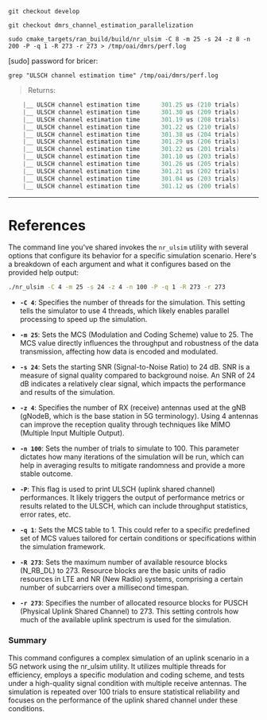 

```
git checkout develop
```


```
git checkout dmrs_channel_estimation_parallelization
```


```
sudo cmake_targets/ran_build/build/nr_ulsim -C 8 -m 25 -s 24 -z 8 -n 200 -P -q 1 -R 273 -r 273 > /tmp/oai/dmrs/perf.log
```
[sudo] password for bricer: 

```
grep "ULSCH channel estimation time" /tmp/oai/dmrs/perf.log
```
> Returns:
```powershell
    |__ ULSCH channel estimation time      301.25 us (210 trials)
    |__ ULSCH channel estimation time      301.30 us (209 trials)
    |__ ULSCH channel estimation time      301.19 us (208 trials)
    |__ ULSCH channel estimation time      301.22 us (210 trials)
    |__ ULSCH channel estimation time      301.38 us (204 trials)
    |__ ULSCH channel estimation time      301.29 us (206 trials)
    |__ ULSCH channel estimation time      301.22 us (201 trials)
    |__ ULSCH channel estimation time      301.10 us (203 trials)
    |__ ULSCH channel estimation time      301.26 us (205 trials)
    |__ ULSCH channel estimation time      301.21 us (202 trials)
    |__ ULSCH channel estimation time      301.04 us (203 trials)
    |__ ULSCH channel estimation time      301.12 us (200 trials)
```

---

# References

The command line you've shared invokes the `nr_ulsim` utility with several options that configure its behavior for a specific simulation scenario. Here's a breakdown of each argument and what it configures based on the provided help output:

```bash
./nr_ulsim -C 4 -m 25 -s 24 -z 4 -n 100 -P -q 1 -R 273 -r 273
```

- **`-C 4`**: Specifies the number of threads for the simulation. This setting tells the simulator to use 4 threads, which likely enables parallel processing to speed up the simulation.

- **`-m 25`**: Sets the MCS (Modulation and Coding Scheme) value to 25. The MCS value directly influences the throughput and robustness of the data transmission, affecting how data is encoded and modulated.

- **`-s 24`**: Sets the starting SNR (Signal-to-Noise Ratio) to 24 dB. SNR is a measure of signal quality compared to background noise. An SNR of 24 dB indicates a relatively clear signal, which impacts the performance and results of the simulation.

- **`-z 4`**: Specifies the number of RX (receive) antennas used at the gNB (gNodeB, which is the base station in 5G terminology). Using 4 antennas can improve the reception quality through techniques like MIMO (Multiple Input Multiple Output).

- **`-n 100`**: Sets the number of trials to simulate to 100. This parameter dictates how many iterations of the simulation will be run, which can help in averaging results to mitigate randomness and provide a more stable outcome.

- **`-P`**: This flag is used to print ULSCH (uplink shared channel) performances. It likely triggers the output of performance metrics or results related to the ULSCH, which can include throughput statistics, error rates, etc.

- **`-q 1`**: Sets the MCS table to 1. This could refer to a specific predefined set of MCS values tailored for certain conditions or specifications within the simulation framework.

- **`-R 273`**: Sets the maximum number of available resource blocks (N_RB_DL) to 273. Resource blocks are the basic units of radio resources in LTE and NR (New Radio) systems, comprising a certain number of subcarriers over a millisecond timespan. 

- **`-r 273`**: Specifies the number of allocated resource blocks for PUSCH (Physical Uplink Shared Channel) to 273. This setting controls how much of the available uplink spectrum is used for the simulation.

### Summary
This command configures a complex simulation of an uplink scenario in a 5G network using the nr_ulsim utility. It utilizes multiple threads for efficiency, employs a specific modulation and coding scheme, and tests under a high-quality signal condition with multiple receive antennas. The simulation is repeated over 100 trials to ensure statistical reliability and focuses on the performance of the uplink shared channel under these conditions.
